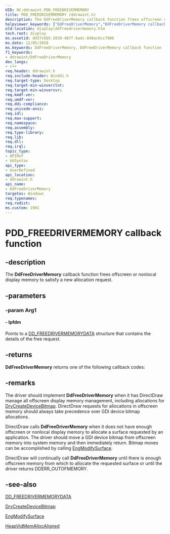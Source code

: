 ```yaml
---
UID: NC:ddrawint.PDD_FREEDRIVERMEMORY
title: PDD_FREEDRIVERMEMORY (ddrawint.h)
description: The DdFreeDriverMemory callback function frees offscreen or nonlocal display memory to satisfy a new allocation request.helpviewer_keywords: ["DdFreeDriverMemory","DdFreeDriverMemory callback function [Display Devices]","PDD_FREEDRIVERMEMORY","PDD_FREEDRIVERMEMORY callback","ddfncs_cbc94a36-d6b1-45e5-925e-17738eae3904.xml","ddrawint/DdFreeDriverMemory","display.ddfreedrivermemory"]
old-location: display\ddfreedrivermemory.htm
tech.root: display
ms.assetid: dd37c6b5-2039-487f-badc-840ac6cc7906
ms.date: 12/05/2018
ms.keywords: DdFreeDriverMemory, DdFreeDriverMemory callback function [Display Devices], PDD_FREEDRIVERMEMORY, PDD_FREEDRIVERMEMORY callback, ddfncs_cbc94a36-d6b1-45e5-925e-17738eae3904.xml, ddrawint/DdFreeDriverMemory, display.ddfreedrivermemory
f1_keywords:
- ddrawint/DdFreeDriverMemory
dev_langs:
- c++
req.header: ddrawint.h
req.include-header: Winddi.h
req.target-type: Desktop
req.target-min-winverclnt: 
req.target-min-winversvr: 
req.kmdf-ver: 
req.umdf-ver: 
req.ddi-compliance: 
req.unicode-ansi: 
req.idl: 
req.max-support: 
req.namespace: 
req.assembly: 
req.type-library: 
req.lib: 
req.dll: 
req.irql: 
topic_type:
- APIRef
- kbSyntax
api_type:
- UserDefined
api_location:
- ddrawint.h
api_name:
- DdFreeDriverMemory
targetos: Windows
req.typenames: 
req.redist: 
ms.custom: 19H1
---
```


# PDD_FREEDRIVERMEMORY callback function


## -description


The <b>DdFreeDriverMemory</b> callback function frees offscreen or nonlocal display memory to satisfy a new allocation request.


## -parameters




### -param Arg1








#### - lpfdm

Points to a <a href="https://docs.microsoft.com/windows/desktop/api/ddrawint/ns-ddrawint-dd_freedrivermemorydata">DD_FREEDRIVERMEMORYDATA</a> structure that contains the details of the free request.


## -returns



<b>DdFreeDriverMemory</b> returns one of the following callback codes:




## -remarks



The driver should implement <b>DdFreeDriverMemory</b> when it has DirectDraw manage all offscreen display memory management, including allocations for <a href="https://docs.microsoft.com/windows/desktop/api/winddi/nf-winddi-drvcreatedevicebitmap">DrvCreateDeviceBitmap</a>. DirectDraw requests for allocations in offscreen memory should always take precedence over GDI device bitmap allocations.

DirectDraw calls <b>DdFreeDriverMemory</b> when it does not have enough offscreen or nonlocal display memory to allocate a surface requested by an application. The driver should move a GDI device bitmap from offscreen memory into system memory and then immediately return. Bitmap moves can be accomplished by calling <a href="https://docs.microsoft.com/windows/desktop/api/winddi/nf-winddi-engmodifysurface">EngModifySurface</a>.

DirectDraw will continually call <b>DdFreeDriverMemory</b> until there is enough offscreen memory from which to allocate the requested surface or until the driver returns DDERR_OUTOFMEMORY.




## -see-also




<a href="https://docs.microsoft.com/windows/desktop/api/ddrawint/ns-ddrawint-dd_freedrivermemorydata">DD_FREEDRIVERMEMORYDATA</a>



<a href="https://docs.microsoft.com/windows/desktop/api/winddi/nf-winddi-drvcreatedevicebitmap">DrvCreateDeviceBitmap</a>



<a href="https://docs.microsoft.com/windows/desktop/api/winddi/nf-winddi-engmodifysurface">EngModifySurface</a>



<a href="https://docs.microsoft.com/windows/desktop/api/dmemmgr/nf-dmemmgr-heapvidmemallocaligned">HeapVidMemAllocAligned</a>
 

 

